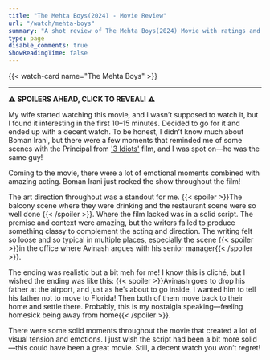 ```yaml
---
title: "The Mehta Boys(2024) - Movie Review"
url: "/watch/mehta-boys"
summary: "A shot review of The Mehta Boys(2024) Movie with ratings and a quick take."
type: page
disable_comments: true
ShowReadingTime: false
---
```


{{< watch-card name="The Mehta Boys" >}}

---
**⚠️ SPOILERS AHEAD, CLICK TO REVEAL! ⚠️**

My wife started watching this movie, and I wasn’t supposed to watch it, but I found it interesting in the first 10–15 minutes. Decided to go for it and ended up with a decent watch. To be honest, I didn’t know much about Boman Irani, but there were a few moments that reminded me of some scenes with the Principal from ['3 Idiots'](https://letterboxd.com/film/3-idiots/) film, and I was spot on—he was the same guy!

Coming to the movie, there were a lot of emotional moments combined with amazing acting. Boman Irani just rocked the show throughout the film!

The art direction throughout was a standout for me. {{< spoiler >}}The balcony scene where they were drinking and the restaurant scene were so well done {{< /spoiler >}}. Where the film lacked was in a solid script. The premise and context were amazing, but the writers failed to produce something classy to complement the acting and direction. The writing felt so loose and so typical in multiple places,  especially the scene {{< spoiler >}}in the office where Avinash argues with his senior manager{{< /spoiler >}}.

The ending was realistic but a bit meh for me! I know this is cliché, but I wished the ending was like this: {{< spoiler >}}Avinash goes to drop his father at the airport, and just as he’s about to go inside, I wanted him to tell his father not to move to Florida! Then both of them move back to their home and settle there. Probably, this is my nostalgia speaking—feeling homesick being away from home{{< /spoiler >}}.

There were some solid moments throughout the movie that created a lot of visual tension and emotions. I just wish the script had been a bit more solid—this could have been a great movie. Still, a decent watch you won’t regret!

